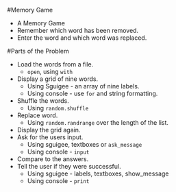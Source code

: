 #Memory Game

* A Memory Game
* Remember which word has been removed.
* Enter the word and which word was replaced.

#Parts of the Problem

* Load the words from a file.
	* ```open```, using ```with```
* Display a grid of nine words.
	* Using Sguigee - an array of nine labels.
	* Using console - use ```for``` and string formatting.
* Shuffle the words.
	* Using ```random.shuffle```
* Replace word.
	* Using ```random.randrange``` over the length of the list.
* Display the grid again.
* Ask for the users input.
	* Using sguigee, textboxes or ```ask_message```
	* Using console - ```input```
* Compare to the answers.
* Tell the user if they were successful.
	* Using sguigee - labels, textboxes, show_message
	* Using console - ```print```
